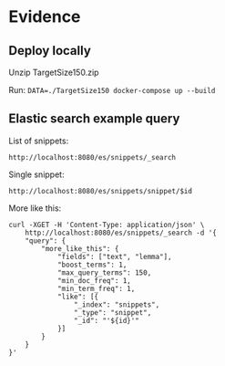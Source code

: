 # Evidence

## Deploy locally
Unzip TargetSize150.zip

Run: `DATA=./TargetSize150 docker-compose up --build`

## Elastic search example query
List of snippets:

    http://localhost:8080/es/snippets/_search

Single snippet:

    http://localhost:8080/es/snippets/snippet/$id

More like this:

    curl -XGET -H 'Content-Type: application/json' \
        http://localhost:8080/es/snippets/_search -d '{
        "query": {
            "more_like_this": {
                "fields": ["text", "lemma"],
                "boost_terms": 1,
                "max_query_terms": 150,
                "min_doc_freq": 1,
                "min_term_freq": 1,
                "like": [{
                    "_index": "snippets",
                    "_type": "snippet",
                    "_id": "'${id}'"
                }]
            }
        }
    }'
